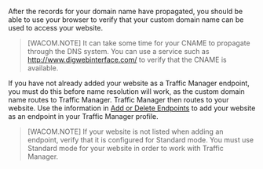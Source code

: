 After the records for your domain name have propagated, you should be able to use your browser to verify that your custom domain name can be used to access your website.

> [WACOM.NOTE] It can take some time for your CNAME to propagate through the DNS system. You can use a service such as <a href="http://www.digwebinterface.com/">http://www.digwebinterface.com/</a> to verify that the CNAME is available.

If you have not already added your website as a Traffic Manager endpoint, you must do this before name resolution will work, as the custom domain name routes to Traffic Manager. Traffic Manager then routes to your website. Use the information in [Add or Delete Endpoints](http://msdn.microsoft.com/en-us/library/windowsazure/hh744839.aspx) to add your website as an endpoint in your Traffic Manager profile.

> [WACOM.NOTE] If your website is not listed when adding an endpoint, verify that it is configured for Standard mode. You must use Standard mode for your website in order to work with Traffic Manager.